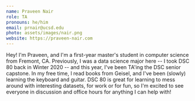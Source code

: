 ```yaml
---
name: Praveen Nair
role: TA
pronouns: he/him
email: prnair@ucsd.edu
photo: assets/images/nair.png
website: https://praveen-nair.com
---
```

Hey! I'm Praveen, and I'm a first-year master's student in computer science from Fremont, CA. Previously, I was a data science major here -- I took DSC 80 back in Winter 2020 -- and this year, I've been TA'ing the DSC senior capstone. In my free time, I read books from Geisel, and I've been (slowly) learning the keyboard and guitar. DSC 80 is great for learning to mess around with interesting datasets, for work or for fun, so I'm excited to see everyone in discussion and office hours for anything I can help with!